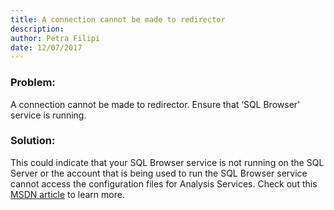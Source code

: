 ```yaml
---
title: A connection cannot be made to redirector
description: 
author: Petra Filipi
date: 12/07/2017
---
```


### Problem:
A connection cannot be made to redirector. Ensure that ‘SQL Browser’ service is running.
### Solution:
This could indicate that your SQL Browser service is not running on the SQL Server or the account that is being used to run the SQL Browser service cannot access the configuration files for Analysis Services. Check out this [MSDN article]() to learn more.